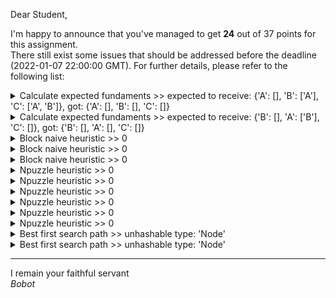 Dear Student,

I'm happy to announce that you've managed to get **24** out of 37 points for this assignment.\
There still exist some issues that should be addressed before the deadline (2022-01-07 22:00:00 GMT). For further details, please refer to the following list:

<details><summary>Calculate expected fundaments &gt;&gt; expected to receive: {&#x27;A&#x27;: [], &#x27;B&#x27;: [&#x27;A&#x27;], &#x27;C&#x27;: [&#x27;A&#x27;, &#x27;B&#x27;]}, got: {&#x27;A&#x27;: [], &#x27;B&#x27;: [], &#x27;C&#x27;: []}</summary></details>
<details><summary>Calculate expected fundaments &gt;&gt; expected to receive: {&#x27;B&#x27;: [], &#x27;A&#x27;: [&#x27;B&#x27;], &#x27;C&#x27;: []}, got: {&#x27;B&#x27;: [], &#x27;A&#x27;: [], &#x27;C&#x27;: []}</summary></details>
<details><summary>Block naive heuristic &gt;&gt; 0</summary></details>
<details><summary>Block naive heuristic &gt;&gt; 0</summary></details>
<details><summary>Block naive heuristic &gt;&gt; 0</summary></details>
<details><summary>Npuzzle heuristic &gt;&gt; 0</summary></details>
<details><summary>Npuzzle heuristic &gt;&gt; 0</summary></details>
<details><summary>Npuzzle heuristic &gt;&gt; 0</summary></details>
<details><summary>Npuzzle heuristic &gt;&gt; 0</summary></details>
<details><summary>Npuzzle heuristic &gt;&gt; 0</summary></details>
<details><summary>Npuzzle heuristic &gt;&gt; 0</summary></details>
<details><summary>Best first search path &gt;&gt; unhashable type: &#x27;Node&#x27;</summary></details>
<details><summary>Best first search path &gt;&gt; unhashable type: &#x27;Node&#x27;</summary></details>

-----------
I remain your faithful servant\
_Bobot_
